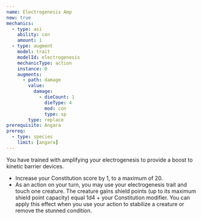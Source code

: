 ```yaml
---
name: Electrogenesis Amp
new: true
mechanics:
  - type: asi
    ability: con
    amount: 1
  - type: augment
    model: trait
    modelId: electrogenesis
    mechanicType: action
    instance: 0
    augments:
      - path: damage
        value:
          damage:
            - dieCount: 1
              dieType: 4
              mod: con
              type: sp
        type: replace
prerequisite: Angara
prereq:
  - type: species
    limit: [angara]
---
```

You have trained with amplifying your electrogenesis to provide a boost to kinetic barrier devices.

- Increase your Constitution score by 1, to a maximum of 20.
- As an action on your turn, you may use your electrogenesis trait and touch one creature. The 
creature gains shield points (up to its maximum shield point capacity) equal 1d4 + your 
Constitution modifier. You can apply this effect when you use your action to stabilize a 
creature or remove the stunned condition.
